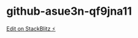 # github-asue3n-qf9jna11

[Edit on StackBlitz ⚡️](https://stackblitz.com/edit/github-asue3n-qf9jna)
